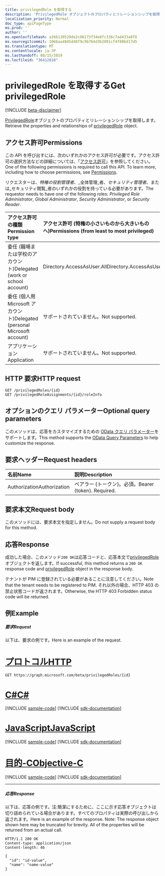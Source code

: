 ```yaml
---
title: privilegedRole を取得する
description: 'PrivilegedRole オブジェクトのプロパティとリレーションシップを取得します。 '
localization_priority: Normal
doc_type: apiPageType
ms.prod: ''
author: ''
ms.openlocfilehash: a366130529de2c06273f34e8fc336c7ad433a8f8
ms.sourcegitcommit: 1066aa4045d48f9c9b764d3b2891cf4f806d17d5
ms.translationtype: MT
ms.contentlocale: ja-JP
ms.lasthandoff: 08/15/2019
ms.locfileid: "36412818"
---
```

# <a name="get-privilegedrole"></a><span data-ttu-id="5411c-103">privilegedRole を取得する</span><span class="sxs-lookup"><span data-stu-id="5411c-103">Get privilegedRole</span></span>

[!INCLUDE [beta-disclaimer](../../includes/beta-disclaimer.md)]

<span data-ttu-id="5411c-104">[PrivilegedRole](../resources/privilegedrole.md)オブジェクトのプロパティとリレーションシップを取得します。</span><span class="sxs-lookup"><span data-stu-id="5411c-104">Retrieve the properties and relationships of [privilegedRole](../resources/privilegedrole.md) object.</span></span> 

## <a name="permissions"></a><span data-ttu-id="5411c-105">アクセス許可</span><span class="sxs-lookup"><span data-stu-id="5411c-105">Permissions</span></span>
<span data-ttu-id="5411c-p101">この API を呼び出すには、次のいずれかのアクセス許可が必要です。アクセス許可の選択方法などの詳細については、「[アクセス許可](/graph/permissions-reference)」を参照してください。</span><span class="sxs-lookup"><span data-stu-id="5411c-p101">One of the following permissions is required to call this API. To learn more, including how to choose permissions, see [Permissions](/graph/permissions-reference).</span></span>

<span data-ttu-id="5411c-108">リクエスターは、_特権の役割管理者_、_全体管理_者、_セキュリティ管理者_、または_セキュリティ閲覧_者のいずれかの役割を持っている必要があります。</span><span class="sxs-lookup"><span data-stu-id="5411c-108">The requestor needs to have one of the following roles: _Privileged Role Administrator_, _Global Administrator_, _Security Administrator_, or _Security Reader_.</span></span>
 

|<span data-ttu-id="5411c-109">アクセス許可の種類</span><span class="sxs-lookup"><span data-stu-id="5411c-109">Permission type</span></span>      | <span data-ttu-id="5411c-110">アクセス許可 (特権の小さいものから大きいものへ)</span><span class="sxs-lookup"><span data-stu-id="5411c-110">Permissions (from least to most privileged)</span></span>              |
|:--------------------|:---------------------------------------------------------|
|<span data-ttu-id="5411c-111">委任 (職場または学校のアカウント)</span><span class="sxs-lookup"><span data-stu-id="5411c-111">Delegated (work or school account)</span></span> | <span data-ttu-id="5411c-112">Directory.AccessAsUser.All</span><span class="sxs-lookup"><span data-stu-id="5411c-112">Directory.AccessAsUser.All</span></span>    |
|<span data-ttu-id="5411c-113">委任 (個人用 Microsoft アカウント)</span><span class="sxs-lookup"><span data-stu-id="5411c-113">Delegated (personal Microsoft account)</span></span> | <span data-ttu-id="5411c-114">サポートされていません。</span><span class="sxs-lookup"><span data-stu-id="5411c-114">Not supported.</span></span>    |
|<span data-ttu-id="5411c-115">アプリケーション</span><span class="sxs-lookup"><span data-stu-id="5411c-115">Application</span></span> | <span data-ttu-id="5411c-116">サポートされていません。</span><span class="sxs-lookup"><span data-stu-id="5411c-116">Not supported.</span></span> |

## <a name="http-request"></a><span data-ttu-id="5411c-117">HTTP 要求</span><span class="sxs-lookup"><span data-stu-id="5411c-117">HTTP request</span></span>
<!-- { "blockType": "ignored" } -->
```http
GET /privilegedRoles/{id}
GET /privilegedRoleAssignments/{id}/roleInfo
```
## <a name="optional-query-parameters"></a><span data-ttu-id="5411c-118">オプションのクエリ パラメーター</span><span class="sxs-lookup"><span data-stu-id="5411c-118">Optional query parameters</span></span>
<span data-ttu-id="5411c-119">このメソッドは、応答をカスタマイズするための [OData クエリ パラメーター](https://developer.microsoft.com/graph/docs/concepts/query_parameters)をサポートします。</span><span class="sxs-lookup"><span data-stu-id="5411c-119">This method supports the [OData Query Parameters](https://developer.microsoft.com/graph/docs/concepts/query_parameters) to help customize the response.</span></span>

## <a name="request-headers"></a><span data-ttu-id="5411c-120">要求ヘッダー</span><span class="sxs-lookup"><span data-stu-id="5411c-120">Request headers</span></span>
| <span data-ttu-id="5411c-121">名前</span><span class="sxs-lookup"><span data-stu-id="5411c-121">Name</span></span>      |<span data-ttu-id="5411c-122">説明</span><span class="sxs-lookup"><span data-stu-id="5411c-122">Description</span></span>|
|:----------|:----------|
| <span data-ttu-id="5411c-123">Authorization</span><span class="sxs-lookup"><span data-stu-id="5411c-123">Authorization</span></span>  | <span data-ttu-id="5411c-p102">ベアラー {トークン}。必須。</span><span class="sxs-lookup"><span data-stu-id="5411c-p102">Bearer {token}. Required.</span></span> |

## <a name="request-body"></a><span data-ttu-id="5411c-126">要求本文</span><span class="sxs-lookup"><span data-stu-id="5411c-126">Request body</span></span>
<span data-ttu-id="5411c-127">このメソッドには、要求本文を指定しません。</span><span class="sxs-lookup"><span data-stu-id="5411c-127">Do not supply a request body for this method.</span></span>

## <a name="response"></a><span data-ttu-id="5411c-128">応答</span><span class="sxs-lookup"><span data-stu-id="5411c-128">Response</span></span>

<span data-ttu-id="5411c-129">成功した場合、このメソッド`200 OK`は応答コードと、応答本文で[privilegedRole](../resources/privilegedrole.md)オブジェクトを返します。</span><span class="sxs-lookup"><span data-stu-id="5411c-129">If successful, this method returns a `200 OK` response code and [privilegedRole](../resources/privilegedrole.md) object in the response body.</span></span>

<span data-ttu-id="5411c-130">テナントが PIM に登録されている必要があることに注意してください。</span><span class="sxs-lookup"><span data-stu-id="5411c-130">Note that the tenant needs to be registered to PIM.</span></span> <span data-ttu-id="5411c-131">それ以外の場合、HTTP 403 の禁止状態コードが返されます。</span><span class="sxs-lookup"><span data-stu-id="5411c-131">Otherwise, the HTTP 403 Forbidden status code will be returned.</span></span>
## <a name="example"></a><span data-ttu-id="5411c-132">例</span><span class="sxs-lookup"><span data-stu-id="5411c-132">Example</span></span>
##### <a name="request"></a><span data-ttu-id="5411c-133">要求</span><span class="sxs-lookup"><span data-stu-id="5411c-133">Request</span></span>
<span data-ttu-id="5411c-134">以下は、要求の例です。</span><span class="sxs-lookup"><span data-stu-id="5411c-134">Here is an example of the request.</span></span>

# <a name="httptabhttp"></a>[<span data-ttu-id="5411c-135">プロトコル</span><span class="sxs-lookup"><span data-stu-id="5411c-135">HTTP</span></span>](#tab/http)
<!-- {
  "blockType": "request",
  "name": "get_privilegedrole"
}-->
```http
GET https://graph.microsoft.com/beta/privilegedRoles/{id}
```
# <a name="ctabcsharp"></a>[<span data-ttu-id="5411c-136">C#</span><span class="sxs-lookup"><span data-stu-id="5411c-136">C#</span></span>](#tab/csharp)
[!INCLUDE [sample-code](../includes/snippets/csharp/get-privilegedrole-csharp-snippets.md)]
[!INCLUDE [sdk-documentation](../includes/snippets/snippets-sdk-documentation-link.md)]

# <a name="javascripttabjavascript"></a>[<span data-ttu-id="5411c-137">JavaScript</span><span class="sxs-lookup"><span data-stu-id="5411c-137">JavaScript</span></span>](#tab/javascript)
[!INCLUDE [sample-code](../includes/snippets/javascript/get-privilegedrole-javascript-snippets.md)]
[!INCLUDE [sdk-documentation](../includes/snippets/snippets-sdk-documentation-link.md)]

# <a name="objective-ctabobjc"></a>[<span data-ttu-id="5411c-138">目的-C</span><span class="sxs-lookup"><span data-stu-id="5411c-138">Objective-C</span></span>](#tab/objc)
[!INCLUDE [sample-code](../includes/snippets/objc/get-privilegedrole-objc-snippets.md)]
[!INCLUDE [sdk-documentation](../includes/snippets/snippets-sdk-documentation-link.md)]

---

##### <a name="response"></a><span data-ttu-id="5411c-139">応答</span><span class="sxs-lookup"><span data-stu-id="5411c-139">Response</span></span>
<span data-ttu-id="5411c-p104">以下は、応答の例です。注:簡潔にするために、ここに示す応答オブジェクトは切り詰められている場合があります。すべてのプロパティは実際の呼び出しから返されます。</span><span class="sxs-lookup"><span data-stu-id="5411c-p104">Here is an example of the response. Note: The response object shown here may be truncated for brevity. All of the properties will be returned from an actual call.</span></span>
<!-- {
  "blockType": "response",
  "truncated": true,
  "@odata.type": "microsoft.graph.privilegedRole"
} -->
```http
HTTP/1.1 200 OK
Content-type: application/json
Content-length: 46

{
  "id": "id-value",
  "name": "name-value"
}
```

<!-- uuid: 8fcb5dbc-d5aa-4681-8e31-b001d5168d79
2015-10-25 14:57:30 UTC -->
<!--
{
  "type": "#page.annotation",
  "description": "Get privilegedRole",
  "keywords": "",
  "section": "documentation",
  "tocPath": "",
  "suppressions": [
  ]
}
-->

